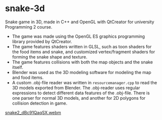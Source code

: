 # snake-3d
Snake game in 3D, made in C++ and OpenGL with QtCreator for university Programming 2 course.

- The game was made using the OpenGL ES graphics programming library provided by QtCreator.
- The game features shaders written in GLSL, such as toon shaders for the food items and snake, and customized vertex/fragment shaders for forming the snake shape and texture.
- The game features collisions with both the map objects and the snake itself.
- Blender was used as the 3D modeling software for modeling the map and food items.
- A custom .obj-file reader was written in `resourcemanager.cpp` to read the 3D models exported from Blender. The .obj-reader uses regular expressions to detect different data features of the .obj-file. There is one parser for normal 3D models, and another for 2D polygons for collision detection in game.

[snake2_dBc91QaqSX.webm](https://user-images.githubusercontent.com/45041362/227081888-1b916d0f-7cae-4a54-bf0f-1cb10c069f6b.webm)
